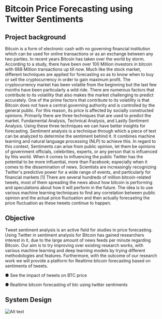 # Bitcoin Price Forecasting using Twitter Sentiments

## Project background

Bitcoin is a form of electronic cash with no governing financial institution which can be
used for online transactions or as an exchange between any two parties. In recent years
Bitcoin has taken over the world by storm. According to a study, there have been over
100 Million investors in bitcoin with 668 Million transactions up till now. Much like the
stock market, different techniques are applied for forecasting so as to know when to buy
or sell the cryptocurrency in order to gain maximum profit.
The cryptocurrency market has been volatile from the beginning but the last few months
have been particularly a wild ride. There are numerous factors that contribute to its
volatility that also makes the market challenging to predict accurately.
One of the prime factors that contribute to its volatility is that Bitcoin does not have a
central governing authority and is controlled by the general public. For this reason, its
price is affected by socially constructed opinions.
Primarily there are three techniques that are used to predict the market. Fundamental
Analysis, Technical Analysis, and Lastly Sentiment Analysis. Using these three
techniques we can have better insights for forecasting.
Sentiment analysis is a technique through which a piece of text can be analyzed to
determine the sentiment behind it. It combines machine learning and natural language
processing (NLP) to achieve this.
In regard to this context, Sentiments can arise from public opinion, let them be opinions
of government officials, celebrities, experts, or any person that is influenced by this
world.
When it comes to influencing the public Twitter has the potential to be more influential,
more than Facebook; especially when it comes to the dissemination of news. Scientists
are increasingly recognizing Twitter's predictive power for a wide range of events, and
particularly for financial markets [1]
There are several hundreds of million bitcoin-related tweets, most of them spreading the
news about how bitcoin is performing and speculations about how it will perform in the
future. The idea is to use various machine learning techniques to find any correlation
between public opinion and the actual price fluctuation and then actually forecasting the
price fluctuation as these tweets continue to happen.



## Objective

Tweet sentiment analysis is an active field for studies in price forecasting. Using
Twitter in sentiment analysis for Bitcoin has gained researchers interest in it, due to
the large amount of news feeds per minute regarding Bitcoin. Our aim is to try
improving over existing research works, with various machine learning and deep
learning models by trying different methodologies and features. Furthermore, with
the outcome of our research work we will provide a platform for Realtime bitcoin
forecasting based on sentiments of tweets.

● See the impact of tweets on BTC price

● Realtime bitcoin forecasting of btc using twitter sentiments

## System Design
![Alt text](https://i.ibb.co/yYBw5cN/Untitled-presentation.jpg)